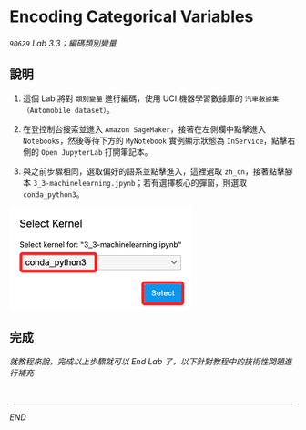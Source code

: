 # Encoding Categorical Variables

_`90629` Lab 3.3；編碼類別變量_



## 說明

1. 這個 Lab 將對 `類別變量` 進行編碼，使用 UCI 機器學習數據庫的 `汽車數據集（Automobile dataset）`。

2. 在登控制台搜索並進入 `Amazon SageMaker`，接著在左側欄中點擊進入 `Notebooks`，然後等待下方的 `MyNotebook` 實例顯示狀態為 `InService`，點擊右側的 `Open JupyterLab` 打開筆記本。

3. 與之前步驟相同，選取偏好的語系並點擊進入，這裡選取 `zh_cn`，接著點擊腳本 `3_3-machinelearning.jpynb`；若有選擇核心的彈窗，則選取 `conda_python3`。

![](images/img_01.png)


## 完成

_就教程來說，完成以上步驟就可以 End Lab 了，以下針對教程中的技術性問題進行補充_

<br>

___

_END_